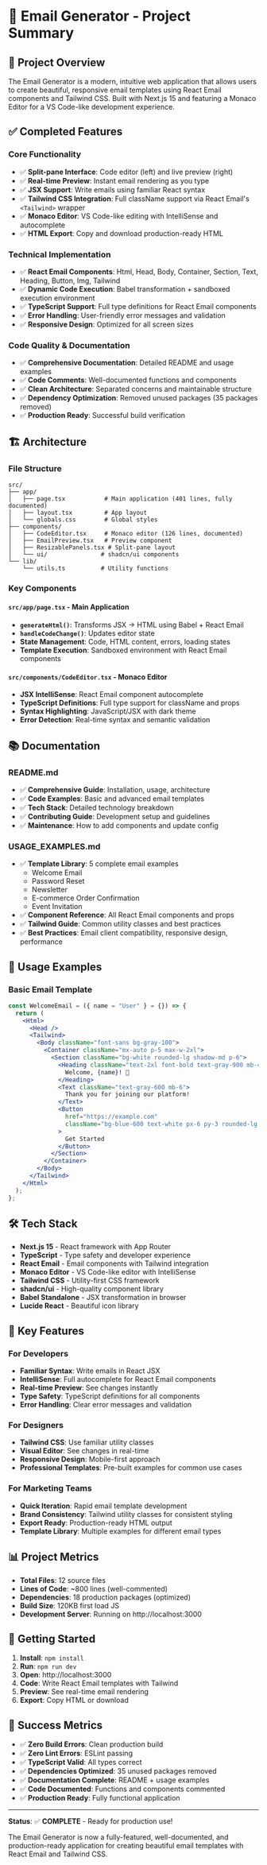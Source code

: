 # 📧 Email Generator - Project Summary

## 🎯 Project Overview

The Email Generator is a modern, intuitive web application that allows users to create beautiful, responsive email templates using React Email components and Tailwind CSS. Built with Next.js 15 and featuring a Monaco Editor for a VS Code-like development experience.

## ✅ Completed Features

### Core Functionality
- ✅ **Split-pane Interface**: Code editor (left) and live preview (right)
- ✅ **Real-time Preview**: Instant email rendering as you type
- ✅ **JSX Support**: Write emails using familiar React syntax
- ✅ **Tailwind CSS Integration**: Full className support via React Email's `<Tailwind>` wrapper
- ✅ **Monaco Editor**: VS Code-like editing with IntelliSense and autocomplete
- ✅ **HTML Export**: Copy and download production-ready HTML

### Technical Implementation
- ✅ **React Email Components**: Html, Head, Body, Container, Section, Text, Heading, Button, Img, Tailwind
- ✅ **Dynamic Code Execution**: Babel transformation + sandboxed execution environment
- ✅ **TypeScript Support**: Full type definitions for React Email components
- ✅ **Error Handling**: User-friendly error messages and validation
- ✅ **Responsive Design**: Optimized for all screen sizes

### Code Quality & Documentation
- ✅ **Comprehensive Documentation**: Detailed README and usage examples
- ✅ **Code Comments**: Well-documented functions and components
- ✅ **Clean Architecture**: Separated concerns and maintainable structure
- ✅ **Dependency Optimization**: Removed unused packages (35 packages removed)
- ✅ **Production Ready**: Successful build verification

## 🏗️ Architecture

### File Structure
```
src/
├── app/
│   ├── page.tsx           # Main application (401 lines, fully documented)
│   ├── layout.tsx         # App layout
│   └── globals.css        # Global styles
├── components/
│   ├── CodeEditor.tsx     # Monaco editor (126 lines, documented)
│   ├── EmailPreview.tsx   # Preview component
│   ├── ResizablePanels.tsx # Split-pane layout
│   └── ui/               # shadcn/ui components
└── lib/
    └── utils.ts          # Utility functions
```

### Key Components

#### `src/app/page.tsx` - Main Application
- **`generateHtml()`**: Transforms JSX → HTML using Babel + React Email
- **`handleCodeChange()`**: Updates editor state
- **State Management**: Code, HTML content, errors, loading states
- **Template Execution**: Sandboxed environment with React Email components

#### `src/components/CodeEditor.tsx` - Monaco Editor
- **JSX IntelliSense**: React Email component autocomplete
- **TypeScript Definitions**: Full type support for className and props
- **Syntax Highlighting**: JavaScript/JSX with dark theme
- **Error Detection**: Real-time syntax and semantic validation

## 📚 Documentation

### README.md
- ✅ **Comprehensive Guide**: Installation, usage, architecture
- ✅ **Code Examples**: Basic and advanced email templates
- ✅ **Tech Stack**: Detailed technology breakdown
- ✅ **Contributing Guide**: Development setup and guidelines
- ✅ **Maintenance**: How to add components and update config

### USAGE_EXAMPLES.md
- ✅ **Template Library**: 5 complete email examples
  - Welcome Email
  - Password Reset
  - Newsletter
  - E-commerce Order Confirmation
  - Event Invitation
- ✅ **Component Reference**: All React Email components and props
- ✅ **Tailwind Guide**: Common utility classes and best practices
- ✅ **Best Practices**: Email client compatibility, responsive design, performance

## 🚀 Usage Examples

### Basic Email Template
```jsx
const WelcomeEmail = ({ name = "User" } = {}) => {
  return (
    <Html>
      <Head />
      <Tailwind>
        <Body className="font-sans bg-gray-100">
          <Container className="mx-auto p-5 max-w-2xl">
            <Section className="bg-white rounded-lg shadow-md p-6">
              <Heading className="text-2xl font-bold text-gray-900 mb-4">
                Welcome, {name}! 👋
              </Heading>
              <Text className="text-gray-600 mb-6">
                Thank you for joining our platform!
              </Text>
              <Button 
                href="https://example.com"
                className="bg-blue-600 text-white px-6 py-3 rounded-lg font-semibold"
              >
                Get Started
              </Button>
            </Section>
          </Container>
        </Body>
      </Tailwind>
    </Html>
  );
};
```

## 🛠️ Tech Stack

- **Next.js 15** - React framework with App Router
- **TypeScript** - Type safety and developer experience
- **React Email** - Email components with Tailwind integration
- **Monaco Editor** - VS Code-like editor with IntelliSense
- **Tailwind CSS** - Utility-first CSS framework
- **shadcn/ui** - High-quality component library
- **Babel Standalone** - JSX transformation in browser
- **Lucide React** - Beautiful icon library

## 🎯 Key Features

### For Developers
- **Familiar Syntax**: Write emails in React JSX
- **IntelliSense**: Full autocomplete for React Email components
- **Real-time Preview**: See changes instantly
- **Type Safety**: TypeScript definitions for all components
- **Error Handling**: Clear error messages and validation

### For Designers
- **Tailwind CSS**: Use familiar utility classes
- **Visual Editor**: See changes in real-time
- **Responsive Design**: Mobile-first approach
- **Professional Templates**: Pre-built examples for common use cases

### For Marketing Teams
- **Quick Iteration**: Rapid email template development
- **Brand Consistency**: Tailwind utility classes for consistent styling
- **Export Ready**: Production-ready HTML output
- **Template Library**: Multiple examples for different email types

## 📊 Project Metrics

- **Total Files**: 12 source files
- **Lines of Code**: ~800 lines (well-commented)
- **Dependencies**: 18 production packages (optimized)
- **Build Size**: 120KB first load JS
- **Development Server**: Running on http://localhost:3000

## 🚀 Getting Started

1. **Install**: `npm install`
2. **Run**: `npm run dev`
3. **Open**: http://localhost:3000
4. **Code**: Write React Email templates with Tailwind
5. **Preview**: See real-time email rendering
6. **Export**: Copy HTML or download

## 🎉 Success Metrics

- ✅ **Zero Build Errors**: Clean production build
- ✅ **Zero Lint Errors**: ESLint passing
- ✅ **TypeScript Valid**: All types correct
- ✅ **Dependencies Optimized**: 35 unused packages removed
- ✅ **Documentation Complete**: README + usage examples
- ✅ **Code Documented**: Functions and components commented
- ✅ **Production Ready**: Fully functional application

---

**Status**: ✅ **COMPLETE** - Ready for production use!

The Email Generator is now a fully-featured, well-documented, and production-ready application for creating beautiful email templates with React Email and Tailwind CSS.
